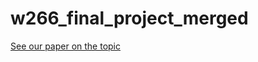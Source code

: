 # w266_final_project_merged
[See our paper on the topic](https://github.com/chadharness-mids/w266_final_project_merged/blob/master/Fan_Speak_Language%20Analysis_Paper.pdf)
